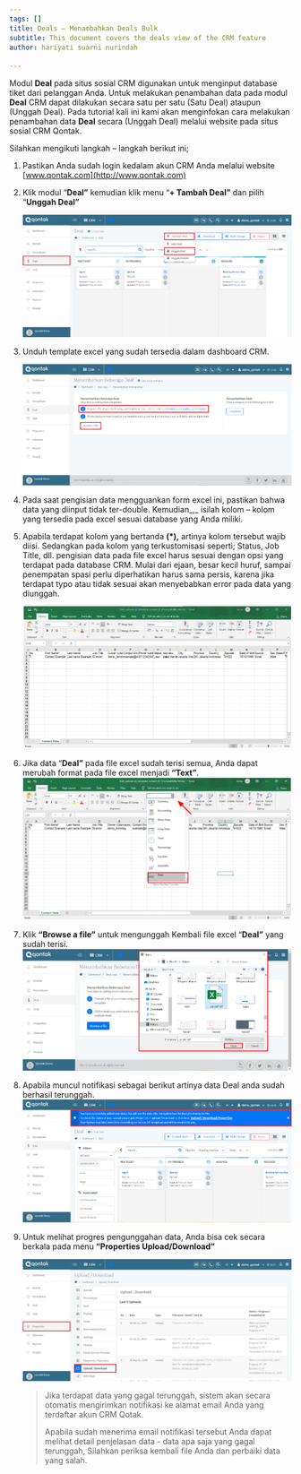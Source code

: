 ```yaml
---
tags: []
title: Deals – Menambahkan Deals Bulk
subtitle: This document covers the deals view of the CRM feature
author: hariyati suarni nurindah

---
```

Modul **Deal** pada situs sosial CRM digunakan untuk menginput database tiket dari pelanggan Anda. Untuk melakukan penambahan data pada modul **Deal** CRM dapat dilakukan secara satu per satu (Satu Deal) ataupun (Unggah Deal). Pada tutorial kali ini kami akan menginfokan cara melakukan penambahan data **Deal** secara (Unggah Deal) melalui website pada situs sosial CRM Qontak. 

Silahkan mengikuti langkah – langkah berikut ini;

1. Pastikan Anda sudah login kedalam akun CRM Anda melalui website [www.qontak.com](http://www.qontak.com)
2. Klik modul “**Deal”** kemudian klik menu “**+ Tambah Deal”** dan pilih “**Unggah Deal”**

   ![](/uploads/bulkdeal.PNG)
3. Unduh template excel yang sudah tersedia dalam dashboard CRM.

   ![](/uploads/bulkdeal1-1.PNG)
4. Pada saat pengisian data mengguankan form excel ini, pastikan bahwa data yang diinput tidak ter-double. Kemudian_,_ isilah kolom – kolom yang tersedia pada excel sesuai database yang Anda miliki.
5. Apabila terdapat kolom yang bertanda **(*),** artinya kolom tersebut wajib diisi. Sedangkan pada kolom yang terkustomisasi seperti; Status, Job Title, dll. pengisian data pada file excel harus sesuai dengan opsi yang terdapat pada database CRM. Mulai dari ejaan, besar kecil huruf, sampai penempatan spasi perlu diperhatikan harus sama persis, karena jika terdapat typo atau tidak sesuai akan menyebabkan error pada data yang diunggah.

   ![](/uploads/bulkontak4.PNG)
6. Jika data “**Deal”** pada file excel sudah terisi semua, Anda dapat merubah format pada file excel menjadi **“Text”**.  
   ![](/uploads/bulkontak6.PNG)
7. Klik **“Browse a file”** untuk mengunggah Kembali file excel “**Deal”** yang sudah terisi.  
   ![](/uploads/bulkdeal3.PNG)
8. Apabila muncul notifikasi sebagai berikut artinya data Deal anda sudah berhasil terunggah.  
   ![](/uploads/bulkdeal2-1.PNG)
9. Untuk melihat progres pengunggahan data, Anda bisa cek secara berkala pada menu **“Properties Upload/Download”**

   ![](/uploads/kontakbukl3-1.PNG)

   > Jika terdapat data yang gagal terunggah, sistem akan secara otomatis mengirimkan notifikasi ke alamat email Anda yang terdaftar akun CRM Qotak.
   >
   > Apabila sudah menerima email notifikasi tersebut Anda dapat melihat detail penjelasan data - data apa saja yang gagal terunggah, Silahkan periksa kembali file Anda dan perbaiki data yang salah.